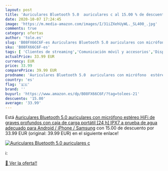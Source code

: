 ```yaml
---
layout: post
title: 'Auriculares Bluetooth 5.0  auriculares c al 15.00 % de descuento'
date: 2020-10-07 17:24:45
image: 'https://m.media-amazon.com/images/I/31iZXehUyWL._SL400_.jpg'
comments: true
category: ofertas
author: 'tole.es'
slug: 'B08FX66C6F-es Auriculares Bluetooth 5.0 auriculares con micrófono...'
sku: 'B08FX66C6F-es'
tags: [ 'Clientes de streaming','Comunicación móvil y accesorios','Dispositivos para el streaming','Electrónica','Equipos de audio y Hi-Fi','Informática','Móviles','Móviles y smartphones libres','Smartwatches','Tablets','Tecnología para vestir','android', ]
actualPrice: 33.99 EUR
currency: EUR
price: 33.99
comparePrice: 39.99 EUR
prodname: 'Auriculares Bluetooth 5.0  auriculares con micrófono  estéreo HiFi de graves profundos  con caja de carga portátil [24 h]  IPX7 a prueba de agua  adecuado para Android / iPhone / Samsung'
country: 'es'
flag: '🇪🇸'
brand: ''
buyurl: 'https://www.amazon.es/dp/B08FX66C6F/?tag=tolees-21'
descuento: '15.00'
average: '33.99'
---
```


Está [Auriculares Bluetooth 5.0  auriculares con micrófono  estéreo HiFi de graves profundos  con caja de carga portátil [24 h]  IPX7 a prueba de agua  adecuado para Android / iPhone / Samsung](https://www.amazon.es/dp/B08FX66C6F/?tag=tolees-21) con 15.00 de descuento por 33.99 EUR (original: 39.99 EUR) en el siguiente enlace!

[![Auriculares Bluetooth 5.0  auriculares c](https://m.media-amazon.com/images/I/31iZXehUyWL._SL400_.jpg)](https://www.amazon.es/dp/B08FX66C6F/?tag=tolees-21)

ℹ️:


[🛒 Ver la oferta!!](https://www.amazon.es/dp/B08FX66C6F/?tag=tolees-21)
